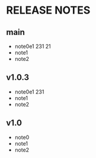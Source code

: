 # RELEASE NOTES

## main

- note0e1 231  21
- note1
- note2

## v1.0.3

- note0e1 231
- note1
- note2

## v1.0

- note0
- note1
- note2
